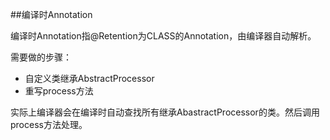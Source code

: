 
##编译时Annotation

编译时Annotation指@Retention为CLASS的Annotation，由编译器自动解析。

需要做的步骤：

- 自定义类继承AbstractProcessor
- 重写process方法


实际上编译器会在编译时自动查找所有继承AbastractProcessor的类。然后调用process方法处理。